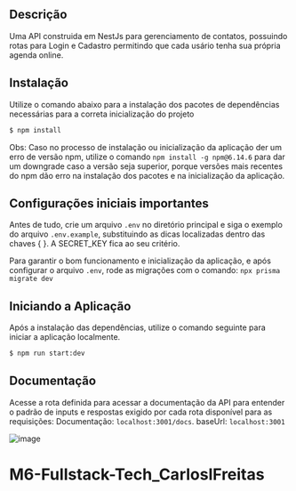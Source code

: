 
## Descrição
Uma API construida em NestJs para gerenciamento de contatos, possuindo rotas para Login e Cadastro permitindo que cada usário tenha sua própria agenda online.

## Instalação
Utilize o comando abaixo para a instalação dos pacotes de dependências necessárias para a correta inicialização do projeto
```bash
$ npm install
```
Obs: Caso no processo de instalação ou inicialização da aplicação der um erro de versão npm, utilize o comando ``` npm install -g npm@6.14.6 ``` para dar um downgrade caso a versão seja superior, porque versões mais recentes do npm dão erro na instalação dos pacotes e na inicialização da aplicação. 

## Configurações iniciais importantes
Antes de tudo, crie um arquivo ```.env``` no diretório principal e siga o exemplo do arquivo ```.env.example```, substituindo as dicas localizadas dentro das chaves { }. A SECRET_KEY fica ao seu critério.

Para garantir o bom funcionamento e inicialização da aplicação, e após configurar o arquivo `.env`, rode as migrações com o comando: ```npx prisma migrate dev```

## Iniciando a Aplicação
Após a instalação das dependências, utilize o comando seguinte para iniciar a aplicação localmente.
```bash
$ npm run start:dev
```

## Documentação
Acesse a rota definida para acessar a documentação da API para entender o padrão de inputs e respostas exigido por cada rota disponível para as requisições: 
Documentação: ```localhost:3001/docs```.
baseUrl: ```localhost:3001```

![image](https://github.com/Kenzie-Academy-Brasil-Developers/M6-Fullstack-Tech_CarloslFreitas/assets/37638947/d70a10ed-fb0f-4500-909d-508be90095c4)


# M6-Fullstack-Tech_CarloslFreitas
